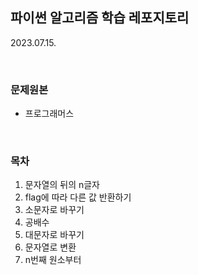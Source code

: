 ## 파이썬 알고리즘 학습 레포지토리
2023.07.15.

<br />

### 문제원본

- 프로그래머스


<br />


### 목차

1. 문자열의 뒤의 n글자
2. flag에 따라 다른 값 반환하기
3. 소문자로 바꾸기
4. 공배수
5. 대문자로 바꾸기
6. 문자열로 변환
7. n번째 원소부터



